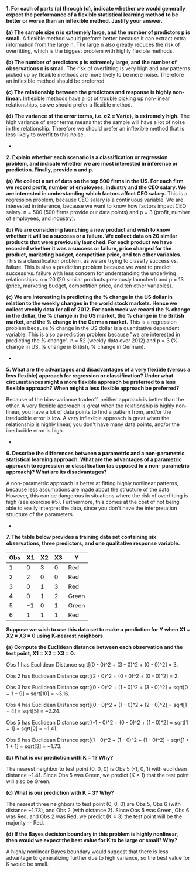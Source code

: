 **1. For each of parts (a) through (d), indicate whether we would generally expect the performance of a flexible statistical learning method to be better or worse than an inflexible method. Justify your answer.**

**(a) The sample size n is extremely large, and the number of predictors p is small.**  A flexible method would preform better because it can extract extra information from the large n.  The large n also greatly reduces the risk of overfitting, which is the biggest problem with highly flexible methods.

**(b) The number of predictors p is extremely large, and the number of observations n is small.** The risk of overfitting is very high and any patterns picked up by flexible methods are more likely to be mere noise.  Therefore an inflexible method should be preferred.

**(c) The relationship between the predictors and response is highly non-linear.** Inflexible methods have a lot of trouble picking up non-linear relationships, so we should prefer a flexible method.

**(d) The variance of the error terms, i.e. σ2 = Var(ε), is extremely high.** The high variance of error terms means that the sample will have a lot of noise in the relationship.  Therefore we should prefer an inflexible method that is less likely to overfit to this noise.

-

**2. Explain whether each scenario is a classification or regression problem, and indicate whether we are most interested in inference or prediction. Finally, provide n and p.**

**(a) We collect a set of data on the top 500 firms in the US. For each firm we record profit, number of employees, industry and the CEO salary. We are interested in understanding which factors affect CEO salary.**  This is a regression problem, because CEO salary is a continuous variable.  We are interested in inference, because we want to know how factors impact CEO salary.  n = 500 (500 firms provide our data points) and p = 3 (profit, number of employees, and industry).

**(b) We are considering launching a new product and wish to know whether it will be a success or a failure. We collect data on 20 similar products that were previously launched. For each product we have recorded whether it was a success or failure, price charged for the product, marketing budget, competition price, and ten other variables.**  This is a classification problem, as we are trying to classify success vs. failure.  This is also a prediction problem because we want to predict success vs. failure with less concern for understanding the underlying relationships.  n = 20 (20 similar products previously launched) and p = 13 (price, marketing budget, competition price, and ten other variables).

**(c) We are interesting in predicting the % change in the US dollar in relation to the weekly changes in the world stock markets. Hence we collect weekly data for all of 2012. For each week we record the % change in the dollar, the % change in the US market, the % change in the British market, and the % change in the German market.**  This is a regression problem because % change in the US dollar is a quantitative dependent variable.  This is also ap rediction problem because "we are interested in predicting the % change".  n = 52 (weekly data over 2012) and p = 3 (% change in US, % change in British, % change in German).

-

**5. What are the advantages and disadvantages of a very flexible (versus a less flexible) approach for regression or classification? Under what circumstances might a more flexible approach be preferred to a less flexible approach? When might a less flexible approach be preferred?**

Because of the bias-variance tradeoff, neither approach is better than the other.  A very flexible approach is great when the relationship is highly non-linear, you have a lot of data points to find a pattern from, and/or the irreducible error is low.  A very inflexible approach is great when the relationship is highly linear, you don't have many data points, and/or the irreducible error is high.

-

**6. Describe the differences between a parametric and a non-parametric statistical learning approach. What are the advantages of a parametric approach to regression or classification (as opposed to a non- parametric approach)? What are its disadvantages?**

A non-parametric approach is better at fitting highly nonlinear patterns, because less assumptions are made about the structure of the data.  However, this can be dangerous in situations where the risk of overfitting is high (see exercise #5).  Furthermore, this comes at the cost of not being able to easily interpret the data, since you don't have the interpretation structure of the parameters.

-

**7. The table below provides a training data set containing six observations, three predictors, and one qualitative response variable.**

Obs | X1 | X2 | X3 | Y
--- | -- | -- | -- | -
1   | 0  | 3  | 0  | Red
2   | 2  | 0  | 0  | Red
3   | 0  | 1  | 3  | Red
4   | 0  | 1  | 2  | Green
5   | −1 | 0  | 1  | Green
6   | 1  | 1  | 1  | Red

**Suppose we wish to use this data set to make a prediction for Y when X1 = X2 = X3 = 0 using K-nearest neighbors.**

**(a) Compute the Euclidean distance between each observation and the test point, X1 = X2 = X3 = 0.**

Obs 1 has Euclidean Distance sqrt[(0 - 0)^2 + (3 - 0)^2 + (0 - 0)^2] = 3.

Obs 2 has Euclidean Distance sqrt[(2 - 0)^2 + (0 - 0)^2 + (0 - 0)^2] = 2.

Obs 3 has Euclidean Distance sqrt[(0 - 0)^2 + (1 - 0)^2 + (3 - 0)^2] = sqrt[0 + 1 + 9] = sqrt[10] = ~3.16.

Obs 4 has Euclidean Distance sqrt[(0 - 0)^2 + (1 - 0)^2 + (2 - 0)^2] = sqrt[1 + 4] = sqrt[5] = ~2.24.

Obs 5 has Euclidean Distance sqrt[(-1 - 0)^2 + (0 - 0)^2 + (1 - 0)^2] = sqrt[1 + 1] = sqrt[2] = ~1.41.

Obs 6 has Euclidean Distance sqrt[(1 - 0)^2 + (1 - 0)^2 + (1 - 0)^2] = sqrt[1 + 1 + 1] = sqrt[3] = ~1.73.

**(b) What is our prediction with K = 1? Why?**

The nearest neighbor to test point (0, 0, 0) is Obs 5 (-1, 0, 1) with euclidean distance ~1.41.  Since Obs 5 was Green, we predict (K = 1) that the test point will also be Green.

**(c) What is our prediction with K = 3? Why?**

The nearest three neighbors to test point (0, 0, 0) are Obs 5, Obs 6 (with distance ~1.73), and Obs 2 (with distance 2).  Since Obs 5 was Green, Obs 6 was Red, and Obs 2 was Red, we predict (K = 3) the test point will be the majority -- Red.

**(d) If the Bayes decision boundary in this problem is highly nonlinear, then would we expect the best value for K to be large or small? Why?**

A highly nonlinear Bayes boundary would suggest that there is less advantage to generalizing further due to high variance, so the best value for K would be small.

